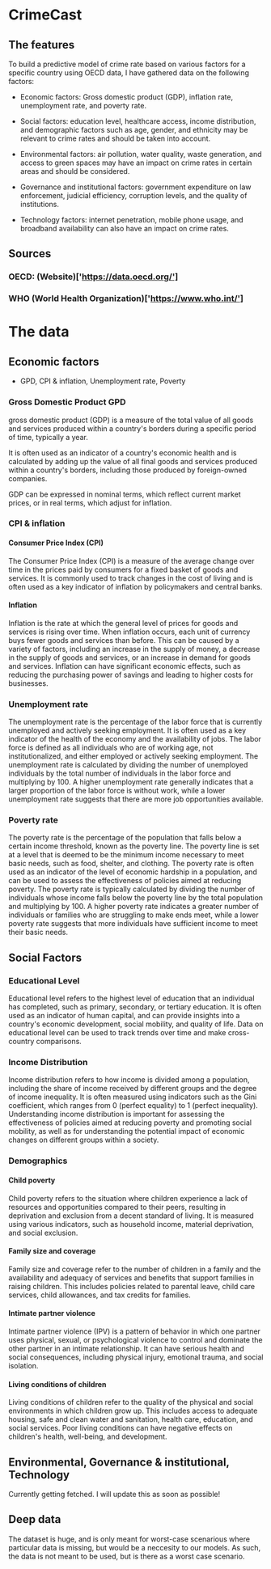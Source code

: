# CrimeCast


## The features
To build a predictive model of crime rate based on various factors for a specific country using OECD data, I have gathered data on the following factors:

- Economic factors: Gross domestic product (GDP), inflation rate, unemployment rate, and poverty rate.

- Social factors: education level, healthcare access, income distribution, and demographic factors such as age, gender, and ethnicity may be relevant to crime rates and should be taken into account.

- Environmental factors: air pollution, water quality, waste generation, and access to green spaces may have an impact on crime rates in certain areas and should be considered.

- Governance and institutional factors: government expenditure on law enforcement, judicial efficiency, corruption levels, and the quality of institutions.

- Technology factors: internet penetration, mobile phone usage, and broadband availability can also have an impact on crime rates.


## Sources
### OECD: (Website)['https://data.oecd.org/']
### WHO (World Health Organization)['https://www.who.int/']


# The data

## Economic factors
- GPD, CPI & inflation, Unemployment rate, Poverty

### Gross Domestic Product GPD

gross domestic product (GDP) is a measure of the total value of all goods and services produced within a country's borders during a specific period of time, typically a year.

It is often used as an indicator of a country's economic health and is calculated by adding up the value of all final goods and services produced within a country's borders, including those produced by foreign-owned companies.

GDP can be expressed in nominal terms, which reflect current market prices, or in real terms, which adjust for inflation.

### CPI & inflation

#### Consumer Price Index (CPI)

The Consumer Price Index (CPI) is a measure of the average change over time in the prices paid by consumers for a fixed basket of goods and services. It is commonly used to track changes in the cost of living and is often used as a key indicator of inflation by policymakers and central banks.

#### Inflation

Inflation is the rate at which the general level of prices for goods and services is rising over time. When inflation occurs, each unit of currency buys fewer goods and services than before. This can be caused by a variety of factors, including an increase in the supply of money, a decrease in the supply of goods and services, or an increase in demand for goods and services. Inflation can have significant economic effects, such as reducing the purchasing power of savings and leading to higher costs for businesses.

### Unemployment rate

The unemployment rate is the percentage of the labor force that is currently unemployed and actively seeking employment. It is often used as a key indicator of the health of the economy and the availability of jobs. The labor force is defined as all individuals who are of working age, not institutionalized, and either employed or actively seeking employment. The unemployment rate is calculated by dividing the number of unemployed individuals by the total number of individuals in the labor force and multiplying by 100. A higher unemployment rate generally indicates that a larger proportion of the labor force is without work, while a lower unemployment rate suggests that there are more job opportunities available.

### Poverty rate

The poverty rate is the percentage of the population that falls below a certain income threshold, known as the poverty line. The poverty line is set at a level that is deemed to be the minimum income necessary to meet basic needs, such as food, shelter, and clothing. The poverty rate is often used as an indicator of the level of economic hardship in a population, and can be used to assess the effectiveness of policies aimed at reducing poverty. The poverty rate is typically calculated by dividing the number of individuals whose income falls below the poverty line by the total population and multiplying by 100. A higher poverty rate indicates a greater number of individuals or families who are struggling to make ends meet, while a lower poverty rate suggests that more individuals have sufficient income to meet their basic needs.

## Social Factors

### Educational Level

Educational level refers to the highest level of education that an individual has completed, such as primary, secondary, or tertiary education. It is often used as an indicator of human capital, and can provide insights into a country's economic development, social mobility, and quality of life. Data on educational level can be used to track trends over time and make cross-country comparisons.

### Income Distribution

Income distribution refers to how income is divided among a population, including the share of income received by different groups and the degree of income inequality. It is often measured using indicators such as the Gini coefficient, which ranges from 0 (perfect equality) to 1 (perfect inequality). Understanding income distribution is important for assessing the effectiveness of policies aimed at reducing poverty and promoting social mobility, as well as for understanding the potential impact of economic changes on different groups within a society.

### Demographics

#### Child poverty

Child poverty refers to the situation where children experience a lack of resources and opportunities compared to their peers, resulting in deprivation and exclusion from a decent standard of living. It is measured using various indicators, such as household income, material deprivation, and social exclusion.

#### Family size and coverage

Family size and coverage refer to the number of children in a family and the availability and adequacy of services and benefits that support families in raising children. This includes policies related to parental leave, child care services, child allowances, and tax credits for families.

#### Intimate partner violence

Intimate partner violence (IPV) is a pattern of behavior in which one partner uses physical, sexual, or psychological violence to control and dominate the other partner in an intimate relationship. It can have serious health and social consequences, including physical injury, emotional trauma, and social isolation.

#### Living conditions of children

Living conditions of children refer to the quality of the physical and social environments in which children grow up. This includes access to adequate housing, safe and clean water and sanitation, health care, education, and social services. Poor living conditions can have negative effects on children's health, well-being, and development.

## Environmental, Governance & institutional, Technology
Currently getting fetched. I will update this as soon as possible!

## Deep data
The dataset is huge, and is only meant for worst-case scenarious where particular data is missing, but would be a neccesity to our models. As such, the data is not meant to be used, but is there as a worst case scenario.
